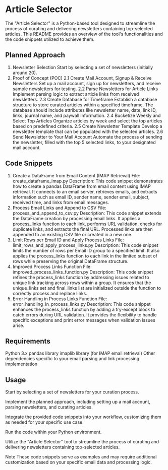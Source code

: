 # Article Selector
The "Article Selector" is a Python-based tool designed to streamline the process of curating and delivering newsletters containing top-selected articles. This README provides an overview of the tool's functionalities and the code snippets utilized to achieve them.

## Planned Approach
1. Newsletter Selection
Start by selecting a set of newsletters (initially around 20).
2. Proof of Concept (POC)
2.1 Create Mail Account, Signup & Receive Newsletters
Set up a mail account, sign up for newsletters, and receive sample newsletters for testing.
2.2 Parse Newsletters for Article Links
Implement parsing logic to extract article links from received newsletters.
2.3 Create Database for Timeframe
Establish a database structure to store curated articles within a specified timeframe. The database should include attributes like newsletter name, date, link ID, links, journal name, and paywall information.
2.4 Bucketize Weekly and Select Top Articles
Organize articles by week and select the top articles based on predefined criteria.
2.5 Create Newsletter Template
Develop a newsletter template that can be populated with the selected articles.
2.6 Send Newsletter to Your Mail Account
Automate the process of sending the newsletter, filled with the top 5 selected links, to your designated mail account.
## Code Snippets
1. Create a DataFrame from Email Content (IMAP Retrieval)
File: create_dataframe_imap.py
Description: This code snippet demonstrates how to create a pandas DataFrame from email content using IMAP retrieval. It connects to an email server, retrieves emails, and extracts information such as email ID, sender name, sender email, subject, received time, and links from email messages.
2. Process Email Links and Append to CSV
File: process_and_append_to_csv.py
Description: This code snippet extends the DataFrame creation by processing email links. It applies a process_links function to each link, performs URL validation, checks for duplicate links, and extracts the final URL. Processed links are then appended to an existing CSV file or created in a new one.
3. Limit Rows per Email ID and Apply Process Links
File: limit_rows_and_apply_process_links.py
Description: This code snippet limits the number of rows per Email ID group to a specified limit. It also applies the process_links function to each link in the limited subset of rows while preserving the original DataFrame structure.
4. Improved Process Links Function
File: improved_process_links_function.py
Description: This code snippet refines the process_links function by addressing issues related to unique link tracking across rows within a group. It ensures that the unique_links set and final_links list are initialized outside the function to correctly process and replace links.
5. Error Handling in Process Links Function
File: error_handling_in_process_links.py
Description: This code snippet enhances the process_links function by adding a try-except block to catch errors during URL validation. It provides the flexibility to handle specific exceptions and print error messages when validation issues arise.
## Requirements
Python 3.x
pandas library
imaplib library (for IMAP email retrieval)
Other dependencies specific to your email parsing and link processing implementation
## Usage
Start by selecting a set of newsletters for your curation process.

Implement the planned approach, including setting up a mail account, parsing newsletters, and curating articles.

Integrate the provided code snippets into your workflow, customizing them as needed for your specific use case.

Run the code within your Python environment.

Utilize the "Article Selector" tool to streamline the process of curating and delivering newsletters containing top-selected articles.

Note
These code snippets serve as examples and may require additional customization based on your specific email data and processing logic.

